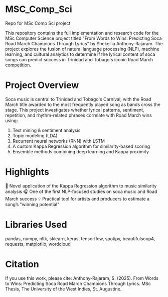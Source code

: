 # MSC_Comp_Sci
Repo for MSc Comp Sci project

This repository contains the full implementation and research code for the MSc Computer Science project titled "From Words to Wins: Predicting Soca Road March Champions Through Lyrics" by Shekeilia Anthony-Rajaram. The project explores the fusion of natural language processing (NLP), machine learning, and cultural analytics to determine if the lyrical content of soca songs can predict success in Trinidad and Tobago's iconic Road March competition.

# Project Overview
Soca music is central to Trinidad and Tobago's Carnival, with the Road March title awarded to the most frequently played song as bands cross the stage. This project investigates whether lyrical patterns, sentiment, repetition, and rhythm-related phrases correlate with Road March wins using:

1. Text mining & sentiment analysis
2. Topic modeling (LDA)
3. Recurrent neural networks (RNN) with LSTM
4. A custom Kappa Regression algorithm for similarity-based scoring
5. Ensemble methods combining deep learning and Kappa proximity

# Highlights
🔬 Novel application of the Kappa Regression algorithm to music similarity analysis
🎧 One of the first NLP-focused studies on soca music and Road March success
💡 Practical tool for artists and producers to estimate a song’s "winning potential"

# Libraries Used
pandas, numpy, nltk, sklearn, keras, tensorflow, spotipy, beautifulsoup4, requests, matplotlib, wordcloud

# Citation
If you use this work, please cite:
Anthony-Rajaram, S. (2025). From Words to Wins: Predicting Soca Road March Champions Through Lyrics. MSc Thesis, The University of the West Indies, St. Augustine.
